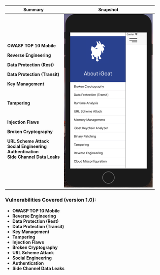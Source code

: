 Summary            |  Snapshot
:-------------------------:|:-------------------------:
<p align="left">__OWASP TOP 10 Mobile__</br> </p><p align="left">__Reverse Engineering__   </br></p><p align="left"> __Data Protection (Rest)__  </br></p><p align="left"> __Data Protection (Transit)__  </br> </p><p align="left">__Key Management__</p> </br> <p align="left"> <p align="left">__Tampering__ </p> </br> <p align="left">__Injection Flaws__ </br><p align="left"> __Broken Cryptography__ </br> <p align="left">__URL Scheme Attack__ </br> __Social Engineering__ </br> __Authentication__ </br> __Side Channel Data Leaks__ |  ![](https://raw.githubusercontent.com/swaroopsy/test/master/iGoat_2.png)




### Vulnerabilities Covered (version 1.0): ###
* __OWASP TOP 10 Mobile__
* __Reverse Engineering__
* __Data Protection (Rest)__
* __Data Protection (Transit)__
* __Key Management__
* __Tampering__ 
* __Injection Flaws__
* __Broken Cryptography__
* __URL Scheme Attack__
* __Social Engineering__
* __Authentication__
* __Side Channel Data Leaks__


